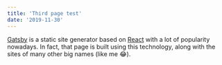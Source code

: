 ```yaml
---
title: 'Third page test'
date: '2019-11-30'
---
```


[Gatsby](https://www.gatsbyjs.org/) is a static site generator based on [React](https://reactjs.org/) with a lot of popularity nowadays. In fact, that page is built using this technology, along with the sites of many other big names (like me 😂).
